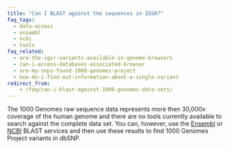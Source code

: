 ```yaml
---
title: "Can I BLAST against the sequences in IGSR?"
faq_tags:
  - data-access
  - ensembl
  - ncbi
  - tools
faq_related:
  - are-the-igsr-variants-available-in-genome-browsers
  - can-i-access-databases-associated-browser
  - are-my-snps-found-1000-genomes-project
  - how-do-i-find-out-information-about-a-single-variant
redirect_from:
    - /faq/can-i-blast-against-1000-genomes-data-sets/
---
```


The 1000 Genomes raw sequence data represents more then 30,000x coverage of the human genome and there are no tools currently available to search against the complete data set. You can, however, use the [Ensembl](http://www.ensembl.org/Homo_sapiens/blastview) or [NCBI](http://blast.ncbi.nlm.nih.gov/Blast.cgi) BLAST services and then use these results to find 1000 Genomes Project variants in dbSNP.
